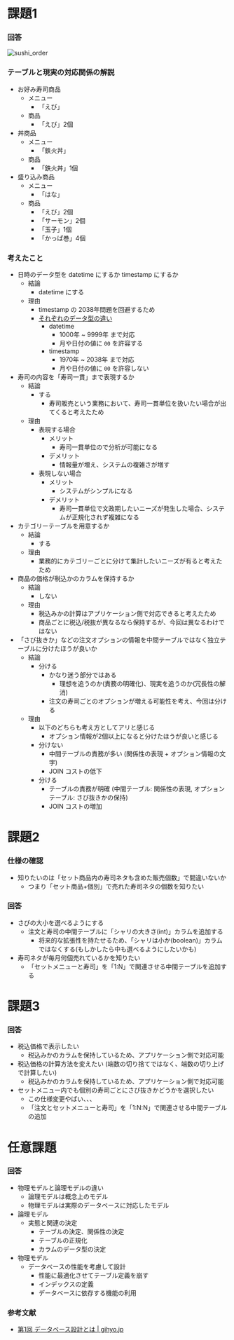 # 課題1
### 回答

![sushi_order](https://user-images.githubusercontent.com/60952535/184474429-0a131b64-7b12-4540-bb5f-c574e26666a3.png)

### テーブルと現実の対応関係の解説

- お好み寿司商品
  - メニュー
    - 「えび」
  - 商品
    - 「えび」2個
- 丼商品
  - メニュー
    - 「鉄火丼」
  - 商品
    - 「鉄火丼」1個
- 盛り込み商品
  - メニュー
    - 「はな」
  - 商品
    - 「えび」2個
    - 「サーモン」2個
    - 「玉子」1個
    - 「かっぱ巻」4個

### 考えたこと

- 日時のデータ型を datetime にするか timestamp にするか
  - 結論
    - datetime にする
  - 理由
    - timestamp の 2038年問題を回避するため
    - [それぞれのデータ型の違い](https://qiita.com/ykawakami/items/2449a24e3b82ff0cbab6)
      - datetime
        - 1000年 ~ 9999年 まで対応
        - 月や日付の値に `00` を許容する
      - timestamp
        - 1970年 ~ 2038年 まで対応
        - 月や日付の値に `00` を許容しない
- 寿司の内容を「寿司一貫」まで表現するか
  - 結論
    - する
      - 寿司販売という業務において、寿司一貫単位を扱いたい場合が出てくると考えたため
  - 理由
    - 表現する場合
      - メリット
        - 寿司一貫単位ので分析が可能になる
      - デメリット
        - 情報量が増え、システムの複雑さが増す
    - 表現しない場合
      - メリット
        - システムがシンプルになる
      - デメリット
        - 寿司一貫単位で文政期したいニーズが発生した場合、システムが正規化されず複雑になる
- カテゴリーテーブルを用意するか
  - 結論
    - する
  - 理由
    - 業務的にカテゴリーごとに分けて集計したいニーズが有ると考えたため
- 商品の価格が税込かのカラムを保持するか
  - 結論
    - しない
  - 理由
    - 税込みかの計算はアプリケーション側で対応できると考えたため
    - 商品ごとに税込/税抜が異なるなら保持するが、今回は異なるわけではない
- 「さび抜きか」などの注文オプションの情報を中間テーブルではなく独立テーブルに分けたほうが良いか
  - 結論
    - 分ける
      - かなり迷う部分ではある
        - 理想を追うのか(責務の明確化)、現実を追うのか(冗長性の解消)
      - 注文の寿司ごとのオプションが増える可能性を考え、今回は分ける
  - 理由
    - 以下のどちらも考え方としてアリと感じる
      - オプション情報が2個以上になると分けたほうが良いと感じる
    - 分けない
      - 中間テーブルの責務が多い (関係性の表現 + オプション情報の文字)
      - JOIN コストの低下
    - 分ける
      - テーブルの責務が明確 (中間テーブル: 関係性の表現, オプションテーブル: さび抜きかの保持)
      - JOIN コストの増加


# 課題2

### 仕様の確認
- 知りたいのは「セット商品内の寿司ネタも含めた販売個数」で間違いないか
  - つまり「セット商品+個別」で売れた寿司ネタの個数を知りたい

### 回答
- さびの大小を選べるようにする
  - 注文と寿司の中間テーブルに「シャリの大きさ(int)」カラムを追加する
    - 将来的な拡張性を持たせるため、「シャリは小か(boolean)」カラムではなくする(もしかしたら中も選べるようにしたいかも)
- 寿司ネタが毎月何個売れているかを知りたい
  - 「セットメニューと寿司」を「1:N」で関連させる中間テーブルを追加する

# 課題3

### 回答
- 税込価格で表示したい
  - 税込みかのカラムを保持しているため、アプリケーション側で対応可能
- 税込価格の計算方法を変えたい (端数の切り捨てではなく、端数の切り上げで計算したい)
  - 税込みかのカラムを保持しているため、アプリケーション側で対応可能
- セットメニュー内でも個別の寿司ごとにさび抜きかどうかを選択したい
  - この仕様変更やばい、、、
  - 「注文とセットメニューと寿司」を「1:N:N」で関連させる中間テーブルの追加

# 任意課題

### 回答
- 物理モデルと論理モデルの違い
  - 論理モデルは概念上のモデル
  - 物理モデルは実際のデータベースに対応したモデル
- 論理モデル
  - 実態と関連の決定
    - テーブルの決定、関係性の決定
    - テーブルの正規化
    - カラムのデータ型の決定
- 物理モデル
  - データベースの性能を考慮して設計
    - 性能に最適化させてテーブル定義を崩す
    - インデックスの定義
    - データベースに依存する機能の利用


### 参考文献
- [第1回 データベース設計とは | gihyo.jp](https://gihyo.jp/dev/feature/01/database/0001)
